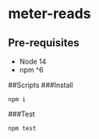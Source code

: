 # meter-reads
## Pre-requisites
 - Node 14
 - npm ^6

##Scripts
###Install
```shell
npm i
```

###Test
```shell
npm test
```
